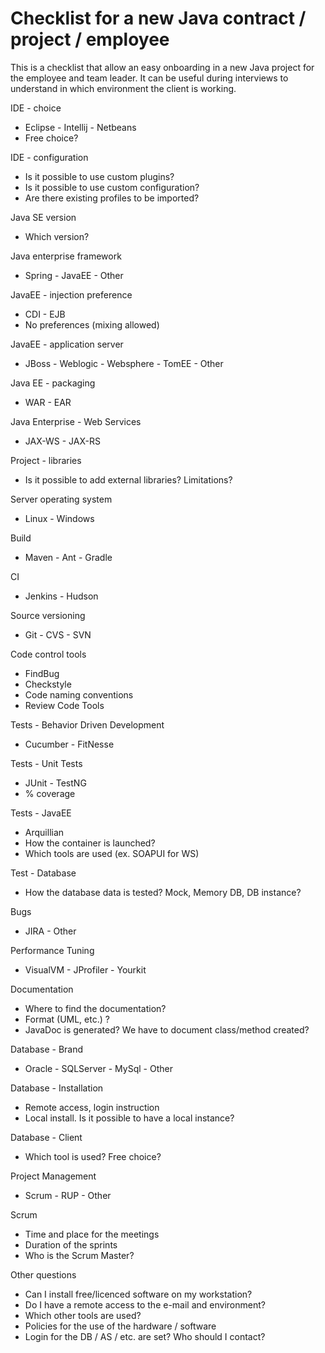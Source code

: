 # Checklist for a new Java contract / project / employee
This is a checklist that allow an easy onboarding in a new Java project for the employee and team leader.
It can be useful during interviews to understand in which environment the client is working.

IDE - choice
- Eclipse - Intellij - Netbeans
- Free choice?

IDE - configuration
- Is it possible to use custom plugins?
- Is it possible to use custom configuration?
- Are there existing profiles to be imported?

Java SE version
- Which version?

Java enterprise framework
- Spring - JavaEE - Other

JavaEE - injection preference
- CDI - EJB
- No preferences (mixing allowed)

JavaEE - application server
- JBoss - Weblogic - Websphere - TomEE - Other

Java EE - packaging
- WAR - EAR

Java Enterprise - Web Services
- JAX-WS - JAX-RS

Project - libraries
- Is it possible to add external libraries? Limitations?

Server operating system
- Linux - Windows

Build
- Maven - Ant - Gradle

CI
- Jenkins - Hudson

Source versioning
- Git - CVS - SVN

Code control tools
- FindBug
- Checkstyle
- Code naming conventions
- Review Code Tools

Tests - Behavior Driven Development
- Cucumber - FitNesse

Tests - Unit Tests
- JUnit - TestNG
- % coverage

Tests - JavaEE
- Arquillian
- How the container is launched?
- Which tools are used (ex. SOAPUI for WS)

Test - Database
- How the database data is tested? Mock, Memory DB, DB instance?

Bugs
- JIRA - Other

Performance Tuning
- VisualVM - JProfiler - Yourkit

Documentation
- Where to find the documentation?
- Format (UML, etc.) ?
- JavaDoc is generated? We have to document class/method created?

Database - Brand
- Oracle - SQLServer - MySql - Other

Database - Installation
- Remote access, login instruction
- Local install. Is it possible to have a local instance?

Database - Client
- Which tool is used? Free choice?

Project Management
- Scrum - RUP - Other

Scrum
- Time and place for the meetings
- Duration of the sprints
- Who is the Scrum Master?

Other questions
- Can I install free/licenced software on my workstation?
- Do I have a remote access to the e-mail and environment?
- Which other tools are used?
- Policies for the use of the hardware / software
- Login for the DB / AS / etc. are set? Who should I contact?
